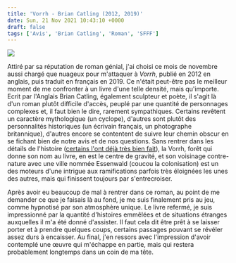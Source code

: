 ```yaml
---
title: 'Vorrh - Brian Catling (2012, 2019)'
date: Sun, 21 Nov 2021 10:43:10 +0000
draft: false
tags: ['Avis', 'Brian Catling', 'Roman', 'SFFF']
---
```


![](https://carnetslunaires.wordpress.com/wp-content/uploads/2021/11/vorrh-1.jpg?w=342)

Attiré par sa réputation de roman génial, j'ai choisi ce mois de novembre aussi chargé que nuageux pour m'attaquer à _Vorrh_, publié en 2012 en anglais, puis traduit en français en 2019. Ce n'était peut-être pas le meilleur moment de me confronter à un livre d'une telle densité, mais qu'importe. Ecrit par l'Anglais Brian Catling, également sculpteur et poète, il s'agit là d'un roman plutôt difficile d'accès, peuplé par une quantité de personnages complexes et, il faut bien le dire, rarement sympathiques. Certains revêtent un caractère mythologique (un cyclope), d'autres sont plutôt des personnalités historiques (un écrivain français, un photographe britannique), d'autres encore se contentent de suivre leur chemin obscur en se fichant bien de notre avis et de nos questions. Sans rentrer dans les détails de l'histoire ([certains l'ont déjà très bien fait](https://justaword.fr/vorrh-f40c12e89e2b)), la Vorrh, forêt qui donne son nom au livre, en est le centre de gravité, et son voisinage contre-nature avec une ville nommée Essenwald (coucou la colonisation) est un des moteurs d'une intrigue aux ramifications parfois très éloignées les unes des autres, mais qui finissent toujours par s'entrecroiser.

Après avoir eu beaucoup de mal à rentrer dans ce roman, au point de me demander ce que je faisais là au fond, je me suis finalement pris au jeu, comme hypnotisé par son atmosphère unique. Le livre refermé, je suis impressionné par la quantité d'histoires emmêlées et de situations étranges auxquelles il m'a été donné d'assister. Il faut cela dit être prêt à se laisser porter et à prendre quelques coups, certains passages pouvant se révéler assez durs à encaisser. Au final, j'en ressors avec l'impression d'avoir contemplé une œuvre qui m'échappe en partie, mais qui restera probablement longtemps dans un coin de ma tête.